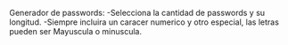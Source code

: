 Generador de passwords:
-Selecciona la cantidad de passwords y su longitud.
-Siempre incluira un caracer numerico y otro especial, las letras pueden ser Mayuscula o minuscula.